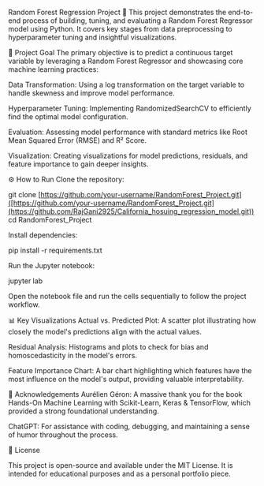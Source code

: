 Random Forest Regression Project 🌳
This project demonstrates the end-to-end process of building, tuning, and evaluating a Random Forest Regressor model using Python. It covers key stages from data preprocessing to hyperparameter tuning and insightful visualizations.

🎯 Project Goal
The primary objective is to predict a continuous target variable by leveraging a Random Forest Regressor and showcasing core machine learning practices:

Data Transformation: Using a log transformation on the target variable to handle skewness and improve model performance.

Hyperparameter Tuning: Implementing RandomizedSearchCV to efficiently find the optimal model configuration.

Evaluation: Assessing model performance with standard metrics like Root Mean Squared Error (RMSE) and R² Score.

Visualization: Creating visualizations for model predictions, residuals, and feature importance to gain deeper insights.

⚙️ How to Run
Clone the repository:

git clone [https://github.com/your-username/RandomForest_Project.git]([https://github.com/your-username/RandomForest_Project.git](https://github.com/RajGani2925/California_hosuing_regression_model.git))
cd RandomForest_Project

Install dependencies:

pip install -r requirements.txt

Run the Jupyter notebook:

jupyter lab

Open the notebook file and run the cells sequentially to follow the project workflow.

📊 Key Visualizations
Actual vs. Predicted Plot: A scatter plot illustrating how closely the model's predictions align with the actual values.

Residual Analysis: Histograms and plots to check for bias and homoscedasticity in the model's errors.

Feature Importance Chart: A bar chart highlighting which features have the most influence on the model's output, providing valuable interpretability.

🙏 Acknowledgements
Aurélien Géron: A massive thank you for the book Hands-On Machine Learning with Scikit-Learn, Keras & TensorFlow, which provided a strong foundational understanding.

ChatGPT: For assistance with coding, debugging, and maintaining a sense of humor throughout the process.

📄 License

This project is open-source and available under the MIT License. It is intended for educational purposes and as a personal portfolio piece.
